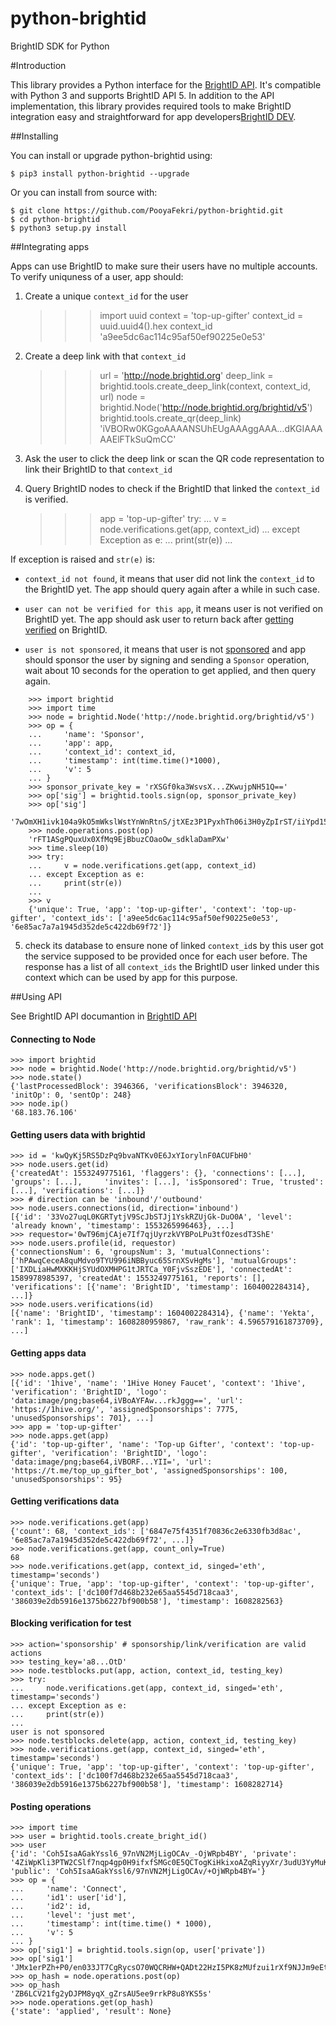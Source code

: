 # python-brightid

BrightID SDK for Python

#Introduction

This library provides a Python interface for the [BrightID API](https://dev.brightid.org/docs/node-api/web_services/foxx/node-api-5.6.0.yaml). It's compatible with Python 3 and supports BrightID API 5. In addition to the API implementation, this library provides required tools to make BrightID integration easy and straightforward for app developers[BrightID DEV](dev.brightid.org).

##Installing

You can install or upgrade python-brightid using:

    $ pip3 install python-brightid --upgrade

Or you can install from source with:

    $ git clone https://github.com/PooyaFekri/python-brightid.git
    $ cd python-brightid
    $ python3 setup.py install

##Integrating apps

Apps can use BrightID to make sure their users have no multiple accounts. To verify uniquness of a user, app should:

1. Create a unique `context_id` for the user

   > > > import uuid
   > > > context = 'top-up-gifter'
   > > > context_id = uuid.uuid4().hex
   > > > context_id
   > > > 'a9ee5dc6ac114c95af50ef90225e0e53'

2. Create a deep link with that `context_id`

   > > > url = 'http://node.brightid.org'
   > > > deep_link = brightid.tools.create_deep_link(context, context_id, url)
   > > > node = brightid.Node('http://node.brightid.org/brightid/v5')
   > > > brightid.tools.create_qr(deep_link)
   > > > 'iVBORw0KGgoAAAANSUhEUgAAAggAAA...dKGIAAAAAElFTkSuQmCC'

3. Ask the user to click the deep link or scan the QR code representation to link their BrightID to that `context_id`

4. Query BrightID nodes to check if the BrightID that linked the `context_id` is verified.

   > > > app = 'top-up-gifter'
   > > > try:
   > > > ... v = node.verifications.get(app, context_id)
   > > > ... except Exception as e:
   > > > ... print(str(e))
   > > > ...

If exception is raised and `str(e)` is:

- `context_id not found`, it means that user did not link the `context_id` to the BrightID yet. The app should query again after a while in such case.

- `user can not be verified for this app`, it means user is not verified on BrightID yet. The app should ask user to return back after [getting verified](https://brightid.gitbook.io/brightid/getting-verified) on BrightID.

- `user is not sponsored`, it means that user is not [sponsored](https://dev.brightid.org/docs/guides/docs/basic-integration.md#sponsoring-users) and app should sponsor the user by signing and sending a `Sponsor` operation, wait about 10 seconds for the operation to get applied, and then query again.

```
    >>> import brightid
    >>> import time
    >>> node = brightid.Node('http://node.brightid.org/brightid/v5')
    >>> op = {
    ...     'name': 'Sponsor',
    ...     'app': app,
    ...     'context_id': context_id,
    ...     'timestamp': int(time.time()*1000),
    ...     'v': 5
    ... }
    >>> sponsor_private_key = 'rXSGf0ka3WsvsX...ZKwujpNH51Q=='
    >>> op['sig'] = brightid.tools.sign(op, sponsor_private_key)
    >>> op['sig']
    '7wOmXH1ivk104a9kO5mWkslWstYnWnRtnS/jtXEz3P1PyxhTh06i3H0yZpIrST/iiYpd15iscCuyGJpghnOXDw=='
    >>> node.operations.post(op)
    'rFT1ASgPQuxUx0XfMq9EjBbuzCOaoOw_sdklaDamPXw'
    >>> time.sleep(10)
    >>> try:
    ...     v = node.verifications.get(app, context_id)
    ... except Exception as e:
    ...     print(str(e))
    ...
    >>> v
    {'unique': True, 'app': 'top-up-gifter', 'context': 'top-up-gifter', 'context_ids': ['a9ee5dc6ac114c95af50ef90225e0e53', '6e85ac7a7a1945d352de5c422db69f72']}
```

5. check its database to ensure none of linked `context_id`s by this user got the service supposed to be provided once for each user before. The response has a list of all `context_ids` the BrightID user linked under this context which can be used by app for this purpose.

##Using API

See BrightID API documantion in [BrightID API](https://dev.brightid.org/docs/node-api)

#### Connecting to Node

    >>> import brightid
    >>> node = brightid.Node('http://node.brightid.org/brightid/v5')
    >>> node.state()
    {'lastProcessedBlock': 3946366, 'verificationsBlock': 3946320, 'initOp': 0, 'sentOp': 248}
    >>> node.ip()
    '68.183.76.106'

#### Getting users data with brightid

    >>> id = 'kwQyKj5RS5DzPq9bvaNTKv0E6JxYIorylnF0ACUFbH0'
    >>> node.users.get(id)
    {'createdAt': 1553249775161, 'flaggers': {}, 'connections': [...], 'groups': [...],     'invites': [...], 'isSponsored': True, 'trusted': [...], 'verifications': [...]}
    >>> # direction can be 'inbound'/'outbound'
    >>> node.users.connections(id, direction='inbound')
    [{'id': '33Vo27uqL0KGRTytjV9ScJbSTJj1YskRZUjGk-DuO0A', 'level': 'already known', 'timestamp': 1553265996463}, ...]
    >>> requestor='0wT96mjCAje7If7qjUyrzkVYBPoLPu3tfOzesdT3ShE'
    >>> node.users.profile(id, requestor)
    {'connectionsNum': 6, 'groupsNum': 3, 'mutualConnections': ['hPAwqCeceA8quMdvo9TYU996iNBByuc65SrnXSvHgMs'], 'mutualGroups': ['IXDLiaHwMXKKHjSYUdOXMHPG1tJRTCa_Y0FjvSszEDE'], 'connectedAt': 1589978985397, 'createdAt': 1553249775161, 'reports': [], 'verifications': [{'name': 'BrightID', 'timestamp': 1604002284314}, ...]}
    >>> node.users.verifications(id)
    [{'name': 'BrightID', 'timestamp': 1604002284314}, {'name': 'Yekta', 'rank': 1, 'timestamp': 1608280959867, 'raw_rank': 4.596579161873709}, ...]

#### Getting apps data

    >>> node.apps.get()
    [{'id': '1hive', 'name': '1Hive Honey Faucet', 'context': '1hive', 'verification': 'BrightID', 'logo': 'data:image/png;base64,iVBoAYFAw...rkJggg==', 'url': 'https://1hive.org/', 'assignedSponsorships': 7775, 'unusedSponsorships': 701}, ...]
    >>> app = 'top-up-gifter'
    >>> node.apps.get(app)
    {'id': 'top-up-gifter', 'name': 'Top-up Gifter', 'context': 'top-up-gifter', 'verification': 'BrightID', 'logo': 'data:image/png;base64,iVBORF...YII=', 'url': 'https://t.me/top_up_gifter_bot', 'assignedSponsorships': 100, 'unusedSponsorships': 95}

#### Getting verifications data

    >>> node.verifications.get(app)
    {'count': 68, 'context_ids': ['6847e75f4351f70836c2e6330fb3d8ac', '6e85ac7a7a1945d352de5c422db69f72', ...]}
    >>> node.verifications.get(app, count_only=True)
    68
    >>> node.verifications.get(app, context_id, singed='eth', timestamp='seconds')
    {'unique': True, 'app': 'top-up-gifter', 'context': 'top-up-gifter', 'context_ids': ['dc100f7d468b232e65aa5545d718caa3', '386039e2db5916e1375b6227bf900b58'], 'timestamp': 1608282563}

#### Blocking verification for test

    >>> action='sponsorship' # sponsorship/link/verification are valid actions
    >>> testing_key='a8...OtD'
    >>> node.testblocks.put(app, action, context_id, testing_key)
    >>> try:
    ...     node.verifications.get(app, context_id, singed='eth', timestamp='seconds')
    ... except Exception as e:
    ...     print(str(e))
    ...
    user is not sponsored
    >>> node.testblocks.delete(app, action, context_id, testing_key)
    >>> node.verifications.get(app, context_id, singed='eth', timestamp='seconds')
    {'unique': True, 'app': 'top-up-gifter', 'context': 'top-up-gifter', 'context_ids': ['dc100f7d468b232e65aa5545d718caa3', '386039e2db5916e1375b6227bf900b58'], 'timestamp': 1608282714}

#### Posting operations

    >>> import time
    >>> user = brightid.tools.create_bright_id()
    >>> user
    {'id': 'Coh5IsaAGakYssl6_97nVN2MjLigOCAv_-OjWRpb4BY', 'private': '4ZiWpKli3PTW2CSlf7nqp4gp0H9ifxfSMGc0E5QCTogKiHkixoAZqRiyyXr/3udU3YyMuKA4IC//46NZGlvgFg==', 'public': 'Coh5IsaAGakYssl6/97nVN2MjLigOCAv/+OjWRpb4BY='}
    >>> op = {
    ...     'name': 'Connect',
    ...     'id1': user['id'],
    ...     'id2': id,
    ...     'level': 'just met',
    ...     'timestamp': int(time.time() * 1000),
    ...     'v': 5
    ... }
    >>> op['sig1'] = brightid.tools.sign(op, user['private'])
    >>> op['sig1']
    'JMx1erPZh+P0/en033JT7CgRycsO70WQCRHW+QADt22HzI5PK8zMUfzui1rXf9NJJm9eEtsYIYhqQa96AWJPDQ=='
    >>> op_hash = node.operations.post(op)
    >>> op_hash
    'ZB6LCV21fg2yDJPM8yqX_gZrsAU5ee9rrkP8u8YKS5s'
    >>> node.operations.get(op_hash)
    {'state': 'applied', 'result': None}

